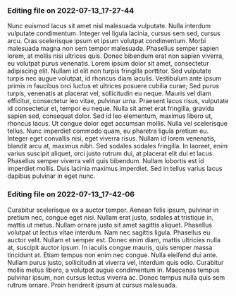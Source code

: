 

### Editing file on 2022-07-13_17-27-44

Nunc euismod lacus sit amet nisl malesuada vulputate. Nulla interdum vulputate condimentum. Integer vel ligula lacinia, cursus sem sed, cursus arcu. Cras scelerisque ipsum et ipsum volutpat condimentum. Morbi malesuada magna non sem tempor malesuada. Phasellus semper sapien lorem, at mollis nisi ultrices quis. Donec bibendum erat non sapien viverra, eu volutpat purus venenatis. Lorem ipsum dolor sit amet, consectetur adipiscing elit. Nullam id elit non turpis fringilla porttitor. Sed vulputate turpis nec augue volutpat, id rhoncus diam iaculis. Vestibulum ante ipsum primis in faucibus orci luctus et ultrices posuere cubilia curae; Sed purus turpis, venenatis at placerat vel, sollicitudin eu neque. Mauris vel diam efficitur, consectetur leo vitae, pulvinar urna. Praesent lacus risus, vulputate id consectetur et, tempor eu neque. Nulla sit amet erat fringilla, gravida sapien sed, consequat dolor. Sed id leo elementum, maximus libero ut, rhoncus lacus.
Ut congue dolor eget accumsan mollis. Nulla vel scelerisque tellus. Nunc imperdiet commodo quam, eu pharetra ligula pretium eu. Integer eget convallis nisi, eget viverra risus. Nullam id lorem venenatis, blandit arcu at, maximus nibh. Sed sodales sodales fringilla. In laoreet, enim varius suscipit aliquet, orci justo rutrum dui, at placerat elit dui et lacus. Phasellus semper viverra velit quis bibendum. Nullam lobortis est id imperdiet mollis. Duis lacinia maximus imperdiet. Sed in tellus varius lacus dapibus pulvinar in eget nunc.




### Editing file on 2022-07-13_17-42-06

Curabitur scelerisque ex a auctor tempor. Aenean felis ipsum, pulvinar in pretium nec, congue eget nisi. Nullam erat justo, sodales at tristique in, mattis ut metus. Nullam ornare justo sit amet sagittis aliquet. Phasellus volutpat ut lectus vitae interdum. Nam nec sagittis ligula. Phasellus eu auctor velit.
Nullam et semper est. Donec enim diam, mattis ultricies nulla at, suscipit auctor ipsum. In iaculis congue mauris, quis semper massa tincidunt at. Etiam tempus non enim nec congue. Nulla eleifend dui ante. Nullam purus justo, sollicitudin at viverra vel, interdum quis odio. Curabitur mollis metus libero, a volutpat augue condimentum in. Maecenas tempus pulvinar ipsum, non cursus lectus viverra ac. Donec tempus nulla quis sem rutrum ornare. Proin hendrerit ipsum at cursus malesuada.


